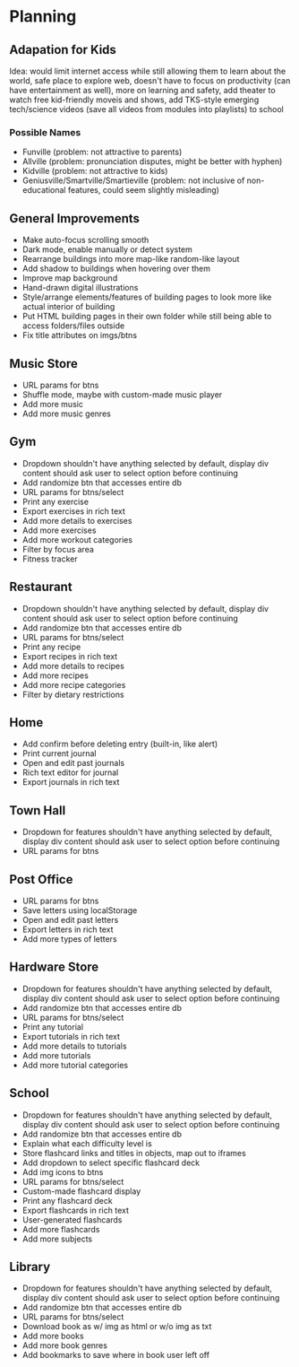 # Planning

## Adapation for Kids
Idea: would limit internet access while still allowing them to learn about the world, safe place to explore web, doesn't have to focus on productivity (can have entertainment as well), more on learning and safety, add theater to watch free kid-friendly moveis and shows, add TKS-style emerging tech/science videos (save all videos from modules into playlists) to school

### Possible Names
- Funville (problem: not attractive to parents)
- Allville (problem: pronunciation disputes, might be better with hyphen)
- Kidville (problem: not attractive to kids)
- Geniusville/Smartville/Smartieville (problem: not inclusive of non-educational features, could seem slightly misleading)

## General Improvements
- Make auto-focus scrolling smooth
- Dark mode, enable manually or detect system
- Rearrange buildings into more map-like random-like layout
- Add shadow to buildings when hovering over them
- Improve map background
- Hand-drawn digital illustrations
- Style/arrange elements/features of building pages to look more like actual interior of building
- Put HTML building pages in their own folder while still being able to access folders/files outside
- Fix title attributes on imgs/btns

## Music Store
- URL params for btns
- Shuffle mode, maybe with custom-made music player
- Add more music
- Add more music genres

## Gym
- Dropdown shouldn't have anything selected by default, display div content should ask user to select option before continuing
- Add randomize btn that accesses entire db
- URL params for btns/select
- Print any exercise
- Export exercises in rich text
- Add more details to exercises
- Add more exercises
- Add more workout categories
- Filter by focus area
- Fitness tracker

## Restaurant
- Dropdown shouldn't have anything selected by default, display div content should ask user to select option before continuing
- Add randomize btn that accesses entire db
- URL params for btns/select
- Print any recipe
- Export recipes in rich text
- Add more details to recipes
- Add more recipes
- Add more recipe categories
- Filter by dietary restrictions

## Home
- Add confirm before deleting entry (built-in, like alert)
- Print current journal
- Open and edit past journals
- Rich text editor for journal
- Export journals in rich text

## Town Hall
- Dropdown for features shouldn't have anything selected by default, display div content should ask user to select option before continuing
- URL params for btns

## Post Office
- URL params for btns
- Save letters using localStorage
- Open and edit past letters
- Export letters in rich text
- Add more types of letters

## Hardware Store
- Dropdown for features shouldn't have anything selected by default, display div content should ask user to select option before continuing
- Add randomize btn that accesses entire db
- URL params for btns/select
- Print any tutorial
- Export tutorials in rich text
- Add more details to tutorials
- Add more tutorials
- Add more tutorial categories

## School
- Dropdown for features shouldn't have anything selected by default, display div content should ask user to select option before continuing
- Add randomize btn that accesses entire db
- Explain what each difficulty level is
- Store flashcard links and titles in objects, map out to iframes
- Add dropdown to select specific flashcard deck
- Add img icons to btns
- URL params for btns/select
- Custom-made flashcard display
- Print any flashcard deck
- Export flashcards in rich text
- User-generated flashcards
- Add more flashcards
- Add more subjects

## Library
- Dropdown for features shouldn't have anything selected by default, display div content should ask user to select option before continuing
- Add randomize btn that accesses entire db
- URL params for btns/select
- Download book as w/ img as html or w/o img as txt
- Add more books
- Add more book genres
- Add bookmarks to save where in book user left off